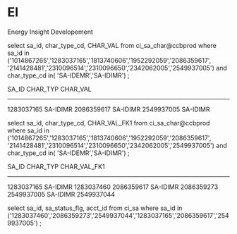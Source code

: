 EI
==

Energy Insight Developement

select sa_id, char_type_cd, CHAR_VAL
 from ci_sa_char@ccbprod
 where sa_id in ('1014867265','1283037165','1813740606','1952292059','2086359617',
                 '2141428481','2310096514','2310096650','2342062005','2549937005')
 and char_type_cd in( 'SA-IDEMR','SA-IDIMR')
;

SA_ID      CHAR_TYP CHAR_VAL
---------- -------- ----------------
1283037165 SA-IDIMR
2086359617 SA-IDIMR
2549937005 SA-IDIMR

select sa_id, char_type_cd, CHAR_VAL_FK1
 from ci_sa_char@ccbprod
 where sa_id in ('1014867265','1283037165','1813740606','1952292059','2086359617',
                 '2141428481','2310096514','2310096650','2342062005','2549937005')
 and char_type_cd in( 'SA-IDEMR','SA-IDIMR')
;

SA_ID      CHAR_TYP CHAR_VAL_FK1
---------- -------- -------------------------------
1283037165 SA-IDIMR 1283037460
2086359617 SA-IDIMR 2086359273
2549937005 SA-IDIMR 2549937044


select sa_id, sa_status_flg, acct_id
 from ci_sa
 where sa_id in ('1283037460','2086359273','2549937044','1283037165','2086359617','2549937005')
;

